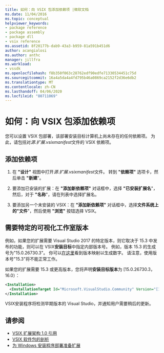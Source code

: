 ```yaml
---
title: 如何：向 VSIX 包添加依赖项 |微软文档
ms.date: 11/04/2016
ms.topic: conceptual
helpviewer_keywords:
- package reference
- package assembly
- package dll
- vsix reference
ms.assetid: 8f20177b-dab9-43a3-b959-81a591b451d6
author: acangialosi
ms.author: anthc
manager: jillfra
ms.workload:
- vssdk
ms.openlocfilehash: f8b350f063c28762edf90edfe71330534451c75d
ms.sourcegitcommit: 16a4a5da4a4fd795b46a0869ca2152f2d36e6db2
ms.translationtype: MT
ms.contentlocale: zh-CN
ms.lasthandoff: 04/06/2020
ms.locfileid: "80711069"
---
```

# <a name="how-to-add-a-dependency-to-a-vsix-package"></a>如何：向 VSIX 包添加依赖项

您可以设置 VSIX 包部署，该部署安装目标计算机上尚未存在的任何依赖项。 为此，请包括对*源.扩展.vsixmanifest*文件的 VSIX 依赖项。

## <a name="to-add-a-dependency"></a>添加依赖项

1. 在 **"设计"** 视图中打开*源.扩展.vsixmanifest*文件。 转到 **"依赖项"** 选项卡，然后单击 **"新建**"。

2. 要添加已安装的扩展：在 **"添加新依赖项"** 对话框中，选择 **"已安装扩展名**"，然后，对于 **"名称**"，请在列表中选择扩展名。

3. 要添加另一个未安装的 VSIX：在 **"添加新依赖项"** 对话框中，选择**文件系统上的"文件**"，然后使用 **"浏览"** 按钮选择 VSIX。

## <a name="require-a-specific-visual-studio-release"></a>需要特定的可视化工作室版本

例如，如果您的扩展需要 Visual Studio 2017 的特定版本，则它取决于 15.3 中发布的功能，则可以在 VSIX**安装目标**中指定内部版本号。 例如，版本 15.3 的生成号为"15.0.26730.3"。 你可以[在这里](../install/visual-studio-build-numbers-and-release-dates.md)看到版本映射以生成数字。 请注意，使用版本号"15.3"将不能正常工作。

如果您的扩展需要 15.3 或更高版本，您将声明**安装目标版本**为 [15.0.26730.3， 16.0）：

```xml
<Installation>
  <InstallationTarget Id="Microsoft.VisualStudio.Community" Version="[15.0.26730.3, 16.0)" />
</Installation>
```

VSIX安装程序将检测早期版本的 Visual Studio，并通知用户需要稍后的更新。

## <a name="see-also"></a>请参阅

- [VSIX 扩展架构 1.0 引用](https://msdn.microsoft.com/library/76e410ec-b1fb-4652-ac98-4a4c52e09a2b)
- [VSIX 软件包的剖析](../extensibility/anatomy-of-a-vsix-package.md)
- [为 Windows 安装程序部署准备扩展](../extensibility/preparing-extensions-for-windows-installer-deployment.md)
